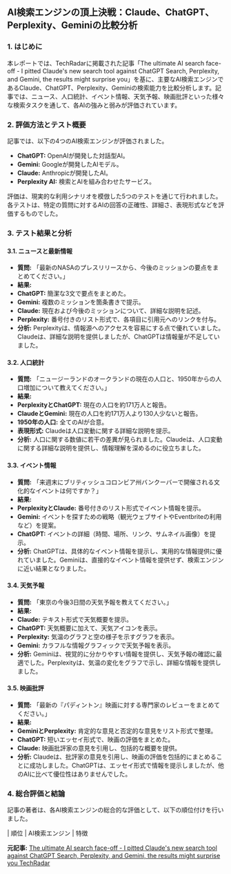 ## AI検索エンジンの頂上決戦：Claude、ChatGPT、Perplexity、Geminiの比較分析

### 1. はじめに

本レポートでは、TechRadarに掲載された記事「The ultimate AI search face-off - I pitted Claude's new search tool against ChatGPT Search, Perplexity, and Gemini, the results might surprise you」を基に、主要なAI検索エンジンであるClaude、ChatGPT、Perplexity、Geminiの検索能力を比較分析します。記事では、ニュース、人口統計、イベント情報、天気予報、映画批評といった様々な検索タスクを通して、各AIの強みと弱みが評価されています。

### 2. 評価方法とテスト概要

記事では、以下の4つのAI検索エンジンが評価されました。

* **ChatGPT:** OpenAIが開発した対話型AI。
* **Gemini:** Googleが開発したAIモデル。
* **Claude:** Anthropicが開発したAI。
* **Perplexity AI:** 検索とAIを組み合わせたサービス。

評価は、現実的な利用シナリオを模倣した5つのテストを通じて行われました。各テストは、特定の質問に対するAIの回答の正確性、詳細さ、表現形式などを評価するものでした。

### 3. テスト結果と分析

#### 3.1. ニュースと最新情報

* **質問:** 「最新のNASAのプレスリリースから、今後のミッションの要点をまとめてください。」
* **結果:**
 * **ChatGPT:** 簡潔な3文で要点をまとめた。
 * **Gemini:** 複数のミッションを箇条書きで提示。
 * **Claude:** 現在および今後のミッションについて、詳細な説明を記述。
 * **Perplexity:** 番号付きのリスト形式で、各項目に引用元へのリンクを付与。
* **分析:** Perplexityは、情報源へのアクセスを容易にする点で優れていました。Claudeは、詳細な説明を提供しましたが、ChatGPTは情報量が不足していました。

#### 3.2. 人口統計

* **質問:** 「ニュージーランドのオークランドの現在の人口と、1950年からの人口増加について教えてください。」
* **結果:**
 * **PerplexityとChatGPT:** 現在の人口を約171万人と報告。
 * **ClaudeとGemini:** 現在の人口を約171万人より130人少ないと報告。
 * **1950年の人口:** 全てのAIが合意。
 * **表現形式:** Claudeは人口変動に関する詳細な説明を提示。
* **分析:** 人口に関する数値に若干の差異が見られました。Claudeは、人口変動に関する詳細な説明を提供し、情報理解を深めるのに役立ちました。

#### 3.3. イベント情報

* **質問:** 「来週末にブリティッシュコロンビア州バンクーバーで開催される文化的なイベントは何ですか？」
* **結果:**
 * **PerplexityとClaude:** 番号付きのリスト形式でイベント情報を提示。
 * **Gemini:** イベントを探すための戦略（観光ウェブサイトやEventbriteの利用など）を提案。
 * **ChatGPT:** イベントの詳細（時間、場所、リンク、サムネイル画像）を提示。
* **分析:** ChatGPTは、具体的なイベント情報を提示し、実用的な情報提供に優れていました。Geminiは、直接的なイベント情報を提供せず、検索エンジンに近い結果となりました。

#### 3.4. 天気予報

* **質問:** 「東京の今後3日間の天気予報を教えてください。」
* **結果:**
 * **Claude:** テキスト形式で天気概要を提示。
 * **ChatGPT:** 天気概要に加えて、天気アイコンを表示。
 * **Perplexity:** 気温のグラフと空の様子を示すグラフを表示。
 * **Gemini:** カラフルな情報グラフィックで天気予報を表示。
* **分析:** Geminiは、視覚的に分かりやすい情報を提供し、天気予報の確認に最適でした。Perplexityは、気温の変化をグラフで示し、詳細な情報を提供しました。

#### 3.5. 映画批評

* **質問:** 「最新の『パディントン』映画に対する専門家のレビューをまとめてください。」
* **結果:**
 * **GeminiとPerplexity:** 肯定的な意見と否定的な意見をリスト形式で整理。
 * **ChatGPT:** 短いエッセイ形式で、映画の評価をまとめた。
 * **Claude:** 映画批評家の意見を引用し、包括的な概要を提供。
* **分析:** Claudeは、批評家の意見を引用し、映画の評価を包括的にまとめることに成功しました。ChatGPTは、エッセイ形式で情報を提示しましたが、他のAIに比べて優位性はありませんでした。

### 4. 総合評価と結論

記事の著者は、各AI検索エンジンの総合的な評価として、以下の順位付けを行いました。

| 順位 | AI検索エンジン | 特徴 

**元記事:** [The ultimate AI search face-off - I pitted Claude's new search tool against ChatGPT Search, Perplexity, and Gemini, the results might surprise you TechRadar](https://www.techradar.com/computing/artificial-intelligence/the-ultimate-ai-search-face-off-i-pitted-claudes-new-search-tool-against-chatgpt-search-perplexity-and-gemini-the-results-might-surprise-you)